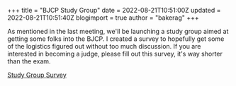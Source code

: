 +++
title = "BJCP Study Group"
date = 2022-08-21T10:51:00Z
updated = 2022-08-21T10:51:40Z
blogimport = true 
author = "bakerag"
+++

As mentioned in the last meeting, we'll be launching a study group aimed at getting some folks into the BJCP. I created a survey to hopefully get some of the logistics figured out without too much discussion. If you are interested in becoming a judge, please fill out this survey, it's way shorter than the exam.<div><a href="https://forms.gle/TxssPrf7DPoNk7GaA">Study Group Survey </a><br></div>

